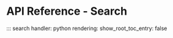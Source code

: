 # API Reference - Search

::: search
    handler: python
    rendering:
      show_root_toc_entry: false
